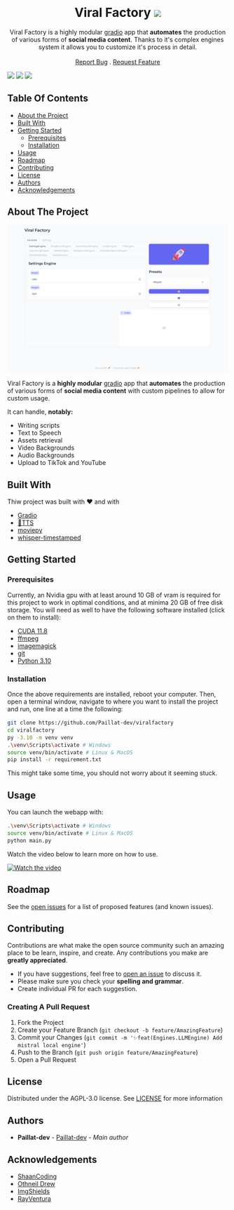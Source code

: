 <br/>
<p align="center">
  <h1 align="center">Viral Factory <picture><img src="https://img.shields.io/badge/Beta-45bf17"></picture></h1>

  <p align="center">
    Viral Factory is a highly modular <a href="https://github.com/gradio-app/gradio">gradio</a> app that <strong>automates</strong> the production of various forms of <strong>social media content</strong>. Thanks to it's complex engines system it allows you to customize it's process in detail.
    <br/>
    <br/>
    <a href="https://github.com/Paillat-dev/viralfactory/issues">Report Bug</a>
    .
    <a href="https://github.com/Paillat-dev/viralfactory/issues">Request Feature</a>
  </p>
</p>

<picture>
  <img src="https://img.shields.io/github/contributors/Paillat-dev/viralfactory?color=dark-green">
</picture>
<picture>
  <img src="https://img.shields.io/github/issues/Paillat-dev/viralfactory">
</picture>
<picture>
  <img src="https://img.shields.io/github/license/Paillat-dev/viralfactory">
</picture>

## Table Of Contents

* [About the Project](#about-the-project)
* [Built With](#built-with)
* [Getting Started](#getting-started)
  * [Prerequisites](#prerequisites)
  * [Installation](#installation)
* [Usage](#usage)
* [Roadmap](#roadmap)
* [Contributing](#contributing)
* [License](#license)
* [Authors](#authors)
* [Acknowledgements](#acknowledgements)

## About The Project

![Screen Shot](images/screenshot.png)

Viral Factory is a **highly modular** [gradio](https://github.com/gradio-app/gradio) app that **automates** the production of various forms of **social media content** with custom pipelines to allow for custom usage.

It can handle, **notably:**
- Writing scripts
- Text to Speech
- Assets retrieval
- Video Backgrounds
- Audio Backgrounds
- Upload to TikTok and YouTube



## Built With

Thiw project was built with ❤️ and with

* [Gradio](https://github.com/gradio-app/gradio)
* [🐸TTS](https://github.com/coqui-ai/TTS)
* [moviepy](https://github.com/Zulko/moviepy)
* [whisper-timestamped](https://github.com/linto-ai/whisper-timestamped)

## Getting Started


### Prerequisites

Currently, an Nvidia gpu with at least around 10 GB of vram is required for this project to work in optimal conditions, and at minima 20 GB of free disk storage.
You will need as well to have the following software installed (click on them to install):
- [CUDA 11.8](https://developer.nvidia.com/cuda-11-8-0-download-archive)
- [ffmpeg](https://ffmpeg.org/download.html)
- [imagemagick](https://imagemagick.org/script/download.php)
- [git](https://git-scm.com/downloads)
- [Python 3.10](https://www.python.org/downloads/release/python-31011/)

### Installation

Once the above requirements are installed, reboot your computer. Then, open a terminal window, navigate to where you want to install the project and run, one line at a time the following:
```bash
git clone https://github.com/Paillat-dev/viralfactory
cd viralfactory
py -3.10 -m venv venv
.\venv\Scripts\activate # Windows
source venv/bin/activate # Linux & MacOS
pip install -r requirement.txt
```
This might take some time, you should not worry about it seeming stuck.

## Usage

You can launch the webapp with:
```bash
.\venv\Scripts\activate # Windows
source venv/bin/activate # Linux & MacOS
python main.py
```

Watch the video below to learn more on how to use.

[![Watch the video](https://img.youtube.com/vi/9jQa1LjbPJI/maxresdefault.jpg)](https://youtu.be/9jQa1LjbPJI)

## Roadmap

See the [open issues](https://github.com/Paillat-dev/viralfactory/issues) for a list of proposed features (and known issues).

## Contributing

Contributions are what make the open source community such an amazing place to be learn, inspire, and create. Any contributions you make are **greatly appreciated**.
* If you have suggestions, feel free to [open an issue](https://github.com/Paillat-dev/viralfactory/issues/new) to discuss it.
* Please make sure you check your **spelling and grammar**.
* Create individual PR for each suggestion.

### Creating A Pull Request

1. Fork the Project
2. Create your Feature Branch (`git checkout -b feature/AmazingFeature`)
3. Commit your Changes (`git commit -m '✨feat(Engines.LLMEngine) Add mistral local engine'`)
4. Push to the Branch (`git push origin feature/AmazingFeature`)
5. Open a Pull Request

## License

Distributed under the AGPL-3.0 license. See [LICENSE](/LICENSE) for more information

## Authors

* **Paillat-dev** - [Paillat-dev](https://paillat.dev/) - *Main author*

## Acknowledgements

* [ShaanCoding](https://github.com/ShaanCoding/)
* [Othneil Drew](https://github.com/othneildrew/Best-README-Template)
* [ImgShields](https://shields.io/)
* [RayVentura](https://github.com/RayVentura/ShortGPT)
